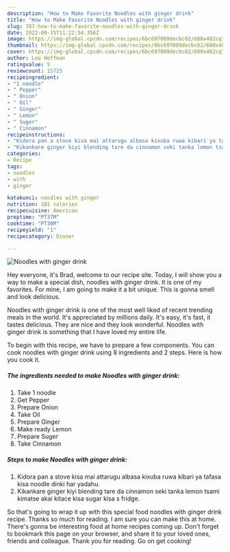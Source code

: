 ```yaml
---
description: "How to Make Favorite Noodles with ginger drink"
title: "How to Make Favorite Noodles with ginger drink"
slug: 787-how-to-make-favorite-noodles-with-ginger-drink
date: 2022-09-15T11:22:54.356Z
image: https://img-global.cpcdn.com/recipes/6bc697009decbc02/680x482cq70/noodles-with-ginger-drink-recipe-main-photo.jpg
thumbnail: https://img-global.cpcdn.com/recipes/6bc697009decbc02/680x482cq70/noodles-with-ginger-drink-recipe-main-photo.jpg
cover: https://img-global.cpcdn.com/recipes/6bc697009decbc02/680x482cq70/noodles-with-ginger-drink-recipe-main-photo.jpg
author: Leo Hoffman
ratingvalue: 5
reviewcount: 15725
recipeingredient:
- "1 noodle"
- " Pepper"
- " Onion"
- " Oil"
- " Ginger"
- " Lemon"
- " Suger"
- " Cinnamon"
recipeinstructions:
- "Kidora pan a stove kisa mai attarugu albasa kixuba ruwa kibari ya tafasa kisa noodle dinki har yadahu."
- "Kikankare ginger kiyi blending tare da cinnamon seki tanka lemon tsami kimatse akai kitace kisa sugar kisa s fridge."
categories:
- Recipe
tags:
- noodles
- with
- ginger

katakunci: noodles with ginger 
nutrition: 181 calories
recipecuisine: American
preptime: "PT37M"
cooktime: "PT30M"
recipeyield: "1"
recipecategory: Dinner

---
```



![Noodles with ginger drink](https://img-global.cpcdn.com/recipes/6bc697009decbc02/680x482cq70/noodles-with-ginger-drink-recipe-main-photo.jpg)

Hey everyone, it's Brad, welcome to our recipe site. Today, I will show you a way to make a special dish, noodles with ginger drink. It is one of my favorites. For mine, I am going to make it a bit unique. This is gonna smell and look delicious.

Noodles with ginger drink is one of the most well liked of recent trending meals in the world. It's appreciated by millions daily. It's easy, it's fast, it tastes delicious. They are nice and they look wonderful. Noodles with ginger drink is something that I have loved my entire life.




To begin with this recipe, we have to prepare a few components. You can cook noodles with ginger drink using 8 ingredients and 2 steps. Here is how you cook it.

<!--inarticleads1-->

##### The ingredients needed to make Noodles with ginger drink:

1. Take 1 noodle
1. Get  Pepper
1. Prepare  Onion
1. Take  Oil
1. Prepare  Ginger
1. Make ready  Lemon
1. Prepare  Suger
1. Take  Cinnamon




<!--inarticleads2-->

##### Steps to make Noodles with ginger drink:

1. Kidora pan a stove kisa mai attarugu albasa kixuba ruwa kibari ya tafasa kisa noodle dinki har yadahu.
1. Kikankare ginger kiyi blending tare da cinnamon seki tanka lemon tsami kimatse akai kitace kisa sugar kisa s fridge.




So that's going to wrap it up with this special food noodles with ginger drink recipe. Thanks so much for reading. I am sure you can make this at home. There's gonna be interesting food at home recipes coming up. Don't forget to bookmark this page on your browser, and share it to your loved ones, friends and colleague. Thank you for reading. Go on get cooking!
